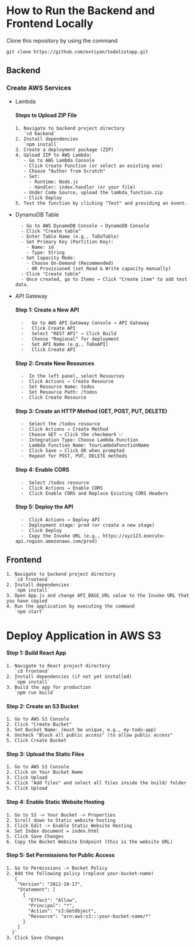 # How to Run the Backend and Frontend Locally

Clone this repository by using the command

`git clone https://github.com/extiyan/todolistapp.git`

## Backend

### Create AWS Services
- Lambda
  #### Steps to Upload ZIP File
      1. Navigate to backend project directory
         `cd backend`
      2. Install dependencies
         `npm install`
      3. Create a deployment package (ZIP)
      4. Upload ZIP to AWS Lambda:
         - Go to AWS Lambda Console
         - Click Create Function (or select an existing one)
         - Choose "Author from Scratch"
         - Set:
           - Runtime: Node.js
           - Handler: index.handler (or your file)
         - Under Code Source, upload the lambda_function.zip
         - Click Deploy
      5. Test the function by clicking "Test" and providing an event.

- DynamoDB Table
  
        - Go to AWS DynamoDB Console → DynamoDB Console
        - Click "Create table"
        - Enter Table Name (e.g., ToDoTable)
        - Set Primary Key (Partition Key):
          - Name: id
          - Type: String
        - Set Capacity Mode:
          - Choose On-Demand (Recommended)
          - OR Provisioned (set Read & Write capacity manually)
        - Click "Create table"
        - Once created, go to Items → Click "Create item" to add test data.

- API Gateway
  #### Step 1: Create a New API
        -   Go to AWS API Gateway Console → API Gateway
        -   Click Create API
        -   Select "REST API" → Click Build
        -   Choose "Regional" for deployment
        -   Set API Name (e.g., ToDoAPI)
        -   Click Create API
  
  #### Step 2: Create New Resources
        -  In the left panel, select Resources
        -  Click Actions → Create Resource
        -  Set Resource Name: todos
        -  Set Resource Path: /todos
        -  Click Create Resource

  #### Step 3: Create an HTTP Method (GET, POST, PUT, DELETE)
        -  Select the /todos resource
        -  Click Actions → Create Method
        -  Choose GET → Click the checkmark ✅
        -  Integration Type: Choose Lambda Function
        -  Lambda Function Name: YourLambdaFunctionName
        -  Click Save → Click OK when prompted
        -  Repeat for POST, PUT, DELETE methods

   #### Step 4: Enable CORS
        -  Select /todos resource
        -  Click Actions → Enable CORS
        -  Click Enable CORS and Replace Existing CORS Headers

   #### Step 5: Deploy the API
        -  Click Actions → Deploy API
        -  Deployment stage: prod (or create a new stage)
        -  Click Deploy
        -  Copy the Invoke URL (e.g., https://xyz123.execute-api.region.amazonaws.com/prod)

## Frontend

    1. Navigate to backend project directory
       `cd frontend`
    2. Install dependencies
       `npm install`
    3. Open App.js and change API_BASE_URL value to the Invoke URL that you have copied
    4. Run the application by executing the command
       `npm start`

# Deploy Application in AWS S3

#### Step 1: Build React App
    1. Navigate to React project directory
       `cd frontend`
    2. Install dependencies (if not yet installed)
       `npm install`
    3. Build the app for production
       `npm run build`

#### Step 2: Create an S3 Bucket
    1. Go to AWS S3 Console
    2. Click "Create Bucket"
    3. Set Bucket Name: (must be unique, e.g., my-todo-app)
    4. Uncheck "Block all public access" (to allow public access"
    5. Click Create Bucket

#### Step 3: Upload the Static Files
    1. Go to AWS S3 Console
    2. Click on Your Bucket Name
    3. Click Upload
    4. Click "Add files" and select all files inside the build/ folder
    5. Click Upload

#### Step 4: Enable Static Website Hosting
    1. Go to S3 -> Your Bucket -> Properties
    2. Scroll down to Static website hosting
    3. Click Edit -> Enable Static Website Hosting
    4. Set Index document = index.html
    5. Click Save Changes
    6. Copy the Bucket Website Endpoint (this is the website URL)

#### Step 5: Set Permissions for Public Access
    1. Go to Permissions -> Bucket Policy
    2. Add the following policy (replace your-bucket-name)
      `{
        "Version": "2012-10-17",
        "Statement": [
          {
            "Effect": "Allow",
            "Principal": "*",
            "Action": "s3:GetObject",
            "Resource": "arn:aws:s3:::your-bucket-name/*"
          }
        ]
      }`
    3. Click Save Changes
